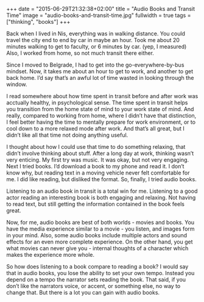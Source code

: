 +++
date = "2015-06-29T21:32:38+02:00"
title = "Audio Books and Transit Time"
image = "audio-books-and-transit-time.jpg"
fullwidth = true
tags = ["thinking", "books"]
+++

Back when I lived in Nis, everything was in walking distance. You could travel the city end to end by car in maybe an hour. Took me about 20 minutes walking to get to faculty, or 6 minutes by car. (yep, I measured) Also, I worked from home, so not much transit there either.

Since I moved to Belgrade, I had to get into the go-everywhere-by-bus mindset. Now, it takes me about an hour to get to work, and another to get back home. I’d say that’s an awful lot of time wasted in looking through the window.

I read somewhere about how time spent in transit before and after work was acctually healthy, in psychological sense. The time spent in transit helps you transition from the home state of mind to your work state of mind. And really, compared to working from home, where I didn’t have that distinction, I feel better having the time to mentally prepare for work environment, or to cool down to a more relaxed mode after work. And that’s all great, but I didn’t like all that time not doing anything useful. 

I thought about how I could use that time to do something relaxing, that didn’t involve thinking about stuff. After a long day at work, thinking wasn’t very enticing. My first try was music. It was okay, but not very engaging. Next I tried books. I’d download a book to my phone and read it. I don’t know why, but reading text in a moving vehicle never felt comfortable for me. I did like reading, but disliked the format. So, finally, I tried audio books.

Listening to an audio book in transit is a total win for me. Listening to a good actor reading an interesting book is both engaging and relaxing. Not having to read text, but still getting the information contained in the book feels great. 

Now, for me, audio books are best of both worlds - movies and books. You have the media experience similar to a movie - you listen, and images form in your mind. Also, some audio books include multiple actors and sound effects for an even more complete experience. On the other hand, you get what movies can never give you - internal thoughts of a character which makes the experience more whole.

So how does listening to a book compare to reading a book? I would say that in audio books, you lose the ability to set your own tempo. Instead you depend on a tempo the narrator sets reading the book. That said, if you don’t like the narrators voice, or accent, or something else, no way to change that. But there is a lot you can gain with audio books.